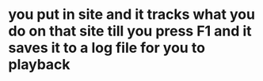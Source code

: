 # you put in site and it tracks what you do on that site till you press F1 and it saves it to a log file for you to playback
